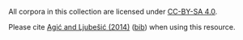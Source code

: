 All corpora in this collection are licensed under [CC-BY-SA 4.0](https://creativecommons.org/licenses/by-sa/4.0/).

Please cite [Agić and Ljubešić (2014)](http://www.lrec-conf.org/proceedings/lrec2014/pdf/690_Paper.pdf) ([bib](http://aclweb.org/anthology/L/L14/L14-1542.bib)) when using this resource.
